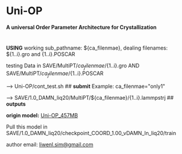 # Uni-OP
**A universal Order Parameter Architecture for Crystallization**
#

 **USING**   working sub_pathname: ${ca_filenmae}, dealing filenames: ${1..i}.gro and {1..i}.POSCAR
 
 testing Data in SAVE/MultiPT/${ca_filenmae}/${1..i}.gro  AND  SAVE/MultiPT/${ca_filenmae}/${1..i}.POSCAR
 
--> Uni-OP/cont_test.sh ## **submit** Example: ca_filenmae="only1"

--> SAVE/1.0_DAMN_liq20/MultiPT/${ca_filenmae}/{1..i}.lammpstrj ## **outputs**


**origin model:**
[Uni-OP_457MB](https://www.dropbox.com/scl/fo/yvcfi23nokcg7u2j37aa0/AMkAqWznc35bRIxMIcHv88c?rlkey=a1isd575voytueqmw0vfttctw&st=94yb40tf&dl=0)

Pull this model in SAVE/1.0_DAMN_liq20/checkpoint_COORD_1.00_vDAMN_ln_liq20/train

author email: liwenl.sim@gmail.com
